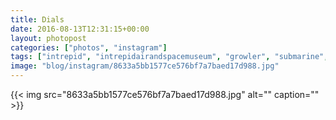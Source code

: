 ```yaml
---
title: Dials
date: 2016-08-13T12:31:15+00:00
layout: photopost
categories: ["photos", "instagram"]
tags: ["intrepid", "intrepidairandspacemuseum", "growler", "submarine", "newyork", "nyc"]
image: "blog/instagram/8633a5bb1577ce576bf7a7baed17d988.jpg"
---
```


{{< img src="8633a5bb1577ce576bf7a7baed17d988.jpg" alt="" caption="" >}}



